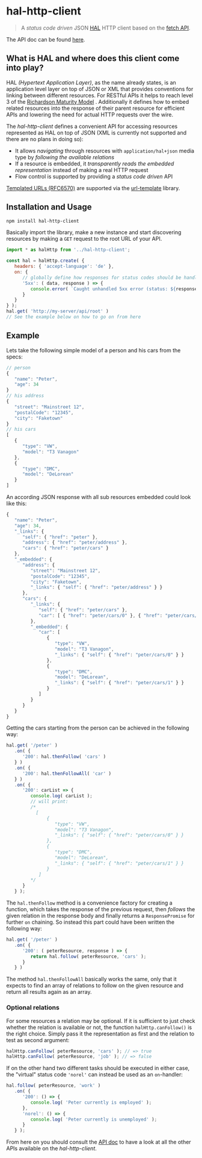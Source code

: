 # hal-http-client

> A _status code driven_ JSON [HAL](http://stateless.co/hal_specification.html) HTTP client based on the [fetch API](https://developer.mozilla.org/en-US/docs/Web/API/Fetch_API).

The API doc can be found [here](docs/api/hal-http-client.md).


## What is HAL and where does this client come into play?

HAL _(Hypertext Application Layer)_, as the name already states, is an application level layer on top of JSON or XML that provides conventions for linking between different resources.
For RESTful APIs it helps to reach level 3 of the [Richardson Maturity Model](https://martinfowler.com/articles/richardsonMaturityModel.html) .
Additionally it defines how to embed related resources into the response of their parent resource for efficient APIs and lowering the need for actual HTTP requests over the wire.

The _hal-http-client_ defines a convenient API for accessing resources represented as HAL on top of JSON (XML is currently not supported and there are no plans in doing so):
- It allows _navigating_ through resources with `application/hal+json` media type by _following the available relations_
- If a resource is embedded, it _transparently reads the embedded representation_ instead of making a real HTTP request
- Flow control is supported by providing a _status code driven_ API

[Templated URLs (RFC6570)](https://tools.ietf.org/html/rfc6570#section-3.2.7) are supported via the [url-template](https://github.com/bramstein/url-template) library.

## Installation and Usage

```sh
npm install hal-http-client
```

Basically import the library, make a new instance and start discovering resources by making a `GET` request to the root URL of your API.

```js
import * as halHttp from '../hal-http-client';

const hal = halHttp.create( {
   headers: { 'accept-language': 'de' },
   on: {
      // globally define how responses for status codes should be handled that were not handled locally
      '5xx': ( data, response ) => {
         console.error( `Caught unhandled 5xx error (status: ${response.status})` );
      }
   }
} );
hal.get( 'http://my-server/api/root' )
// See the example below on how to go on from here
```


## Example

Lets take the following simple model of a person and his cars from the specs:

```js
// person
{
   "name": "Peter",
   "age": 34
}
// his address
{
   "street": "Mainstreet 12",
   "postalCode": "12345",
   "city": "Faketown"
}
// his cars
[
   {
      "type": "VW",
      "model": "T3 Vanagon"
   },
   {
      "type": "DMC",
      "model": "DeLorean"
   }
]
```

An according JSON response with all sub resources embedded could look like this:

```js
{
   "name": "Peter",
   "age": 34,
   "_links": {
      "self": { "href": "peter" },
      "address": { "href": "peter/address" },
      "cars": { "href": "peter/cars" }
   },
   "_embedded": {
      "address": {
         "street": "Mainstreet 12",
         "postalCode": "12345",
         "city": "Faketown",
         "_links": { "self": { "href": "peter/address" } }
      },
      "cars": {
         "_links": {
            "self": { "href": "peter/cars" },
            "car": [ { "href": "peter/cars/0" }, { "href": "peter/cars/1" } ]
         },
         "_embedded": {
            "car": [
               {
                  "type": "VW",
                  "model": "T3 Vanagon",
                  "_links": { "self": { "href": "peter/cars/0" } }
               },
               {
                  "type": "DMC",
                  "model": "DeLorean",
                  "_links": { "self": { "href": "peter/cars/1" } }
               }
            ]
         }
      }
   }
}
```

Getting the cars starting from the person can be achieved in the following way:

```js
hal.get( '/peter' )
   .on( {
      '200': hal.thenFollow( 'cars' )
   } )
   .on( {
      '200': hal.thenFollowAll( 'car' )
   } )
   .on( {
      '200': carList => {
         console.log( carList );
         // will print:
         /*
           [
               {
                  "type": "VW",
                  "model": "T3 Vanagon",
                  "_links": { "self": { "href": "peter/cars/0" } }
               },
               {
                  "type": "DMC",
                  "model": "DeLorean",
                  "_links": { "self": { "href": "peter/cars/1" } }
               }
            ]
         */
      }
   } );
```

The `hal.thenFollow` method is a convenience factory for creating a function, which takes the response of the previous request, then _follows_ the given relation in the response body and finally returns a `ResponsePromise` for further `on` chaining.
So instead this part could have been written the following way:

```js
hal.get( '/peter' )
   .on( {
      '200': ( peterResource, response ) => {
         return hal.follow( peterResource, 'cars' );
      }
   } )
```

The method `hal.thenFollowAll` basically works the same, only that it expects to find an array of relations to follow on the given resource and return all results again as an array.


### Optional relations

For some resources a relation may be optional.
If it is sufficient to just check whether the relation is available or not, the function `halHttp.canFollow()` is the right choice.
Simply pass it the representation as first and the relation to test as second argument:

```js 
halHttp.canFollow( peterResource, 'cars' ); // => true
halHttp.canFollow( peterResource, 'job' ); // => false
```

If on the other hand two different tasks should be executed in either case, the "virtual" status code `'norel'` can instead be used as an `on`-handler:

```js
hal.follow( peterResource, 'work' )
   .on( {
      '200': () => {
         console.log( 'Peter currently is employed' );
      },
      'norel': () => {
         console.log( 'Peter currently is unemployed' );
      }
   } );
```


From here on you should consult the [API doc](docs/api/hal-http-client.md) to have a look at all the other APIs available on the _hal-http-client_.
